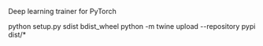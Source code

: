Deep learning trainer for PyTorch


python setup.py sdist bdist_wheel
python -m twine upload --repository pypi dist/*